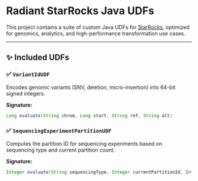 # Radiant StarRocks Java UDFs

This project contains a suite of custom Java UDFs for [StarRocks](https://starrocks.io/), optimized for genomics, analytics, and high-performance transformation use cases.

---

## ✨ Included UDFs

### ✅ `VariantIdUDF`

Encodes genomic variants (SNV, deletion, micro-insertion) into 64-bit signed integers.

**Signature:**

```java
Long evaluate(String chrom, Long start, String ref, String alt)
```

###  ✅ `SequencingExperimentPartitionUDF`

Computes the partition ID for sequencing experiments based on sequencing type and current partition count.

**Signature:**

```java
Integer evaluate(String sequencingType, Integer currentPartitionId, Integer partitionCount)
```